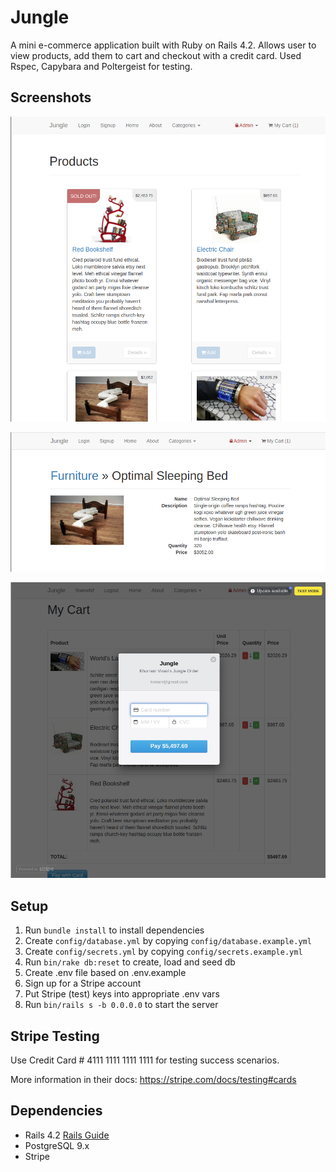 # Jungle

A mini e-commerce application built with Ruby on Rails 4.2. Allows user to view products, add them to cart and checkout with a credit card. Used Rspec, Capybara and Poltergeist for testing.

## Screenshots

![Home Page](https://github.com/Omar-Irfan/jungle/blob/master/screenshots/Screenshot%20from%202021-06-02%2017-46-09.png?raw=true "Home Page")

![Product Details Page](https://github.com/Omar-Irfan/jungle/blob/master/screenshots/Screenshot%20from%202021-06-02%2017-47-32.png?raw=true "Product Details Page")

![Cart and Order](https://github.com/Omar-Irfan/jungle/blob/master/screenshots/Screenshot%20from%202021-06-02%2017-49-17.png?raw=true "Cart and Order")

## Setup

1. Run `bundle install` to install dependencies
2. Create `config/database.yml` by copying `config/database.example.yml`
3. Create `config/secrets.yml` by copying `config/secrets.example.yml`
4. Run `bin/rake db:reset` to create, load and seed db
5. Create .env file based on .env.example
6. Sign up for a Stripe account
7. Put Stripe (test) keys into appropriate .env vars
8. Run `bin/rails s -b 0.0.0.0` to start the server

## Stripe Testing

Use Credit Card # 4111 1111 1111 1111 for testing success scenarios.

More information in their docs: <https://stripe.com/docs/testing#cards>

## Dependencies

* Rails 4.2 [Rails Guide](http://guides.rubyonrails.org/v4.2/)
* PostgreSQL 9.x
* Stripe
